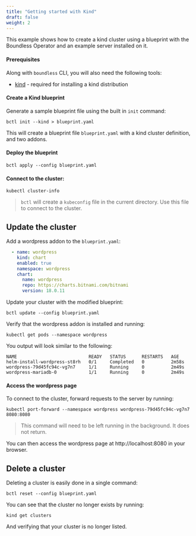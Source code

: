 ```yaml
---
title: "Getting started with Kind"
draft: false
weight: 2
---
```


This example shows how to create a kind cluster using a blueprint with the Boundless Operator and an example server installed on it.

#### Prerequisites

Along with `boundless` CLI, you will also need the following tools:

* [kind](https://kind.sigs.k8s.io/docs/user/quick-start/) - required for installing a kind distribution

#### Create a Kind blueprint
Generate a sample blueprint file using the built in `init` command:

```shell
bctl init --kind > blueprint.yaml
```
This will create a blueprint file `blueprint.yaml` with a kind cluster definition, and two addons.

#### Deploy the blueprint
```shell
bctl apply --config blueprint.yaml
```

#### Connect to the cluster:
```shell
kubectl cluster-info
```

> `bctl` will create a `kubeconfig` file in the current directory. Use this file to connect to the cluster.

## Update the cluster

Add a wordpress addon to the `blueprint.yaml`:
```YAML
  - name: wordpress
    kind: chart
    enabled: true
    namespace: wordpress
    chart:
      name: wordpress
      repo: https://charts.bitnami.com/bitnami
      version: 18.0.11
```

Update your cluster with the modified blueprint:

```shell
bctl update --config blueprint.yaml
```

Verify that the wordpress addon is installed and running:

```shell
kubectl get pods --namespace wordpress
```

You output will look similar to the following:

```shell
NAME                           READY   STATUS      RESTARTS   AGE
helm-install-wordpress-st8rh   0/1     Completed   0          2m58s
wordpress-79d45fc94c-vg7n7     1/1     Running     0          2m49s
wordpress-mariadb-0            1/1     Running     0          2m49s
```

#### Access the wordpress page

To connect to the cluster, forward requests to the server by running:

```shell
kubectl port-forward --namespace wordpress wordpress-79d45fc94c-vg7n7 8080:8080
```
> This command will need to be left running in the background. It does not return.

You can then access the wordpress page at http://localhost:8080 in your browser.

## Delete a cluster

Deleting a cluster is easily done in a single command:

```shell
bctl reset --config blueprint.yaml
```

You can see that the cluster no longer exists by running:

```shell
kind get clusters
```

And verifying that your cluster is no longer listed.

